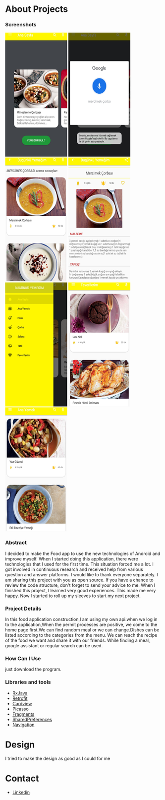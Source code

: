 # About Projects #

### Screenshots ###
<img src="app/src/main/res/drawable/Screenshot_20200629-190829.jpg" width="200" height="400" padding="5"/>      <img src="app/src/main/res/drawable/Screenshot_20200629-190856.jpg" width="200" height="400"/>      <img src="app/src/main/res/drawable/Screenshot_20200629-190904.jpg" width="200" height="400"/>      <img src="app/src/main/res/drawable/Screenshot_20200629-190934.jpg" width="200" height="400"/>      <img src="app/src/main/res/drawable/Screenshot_20200629-190951.jpg" width="200" height="400"/>   <img src="app/src/main/res/drawable/Screenshot_20200629-191047.jpg" width="200" height="400"/>   <img src="app/src/main/res/drawable/Screenshot_20200629-191242.jpg" width="200" height="400"/>


### Abstract ###

I decided to make the Food app to use the new technologies of Android and improve myself. When I started doing this application, there were technologies that I used for the first time. This situation forced me a lot. I got involved in continuous research and received help from various question and answer platforms. I would like to thank everyone separately. I am sharing this project with you as open source. If you have a chance to review the code structure, don't forget to send your advice to me. When I finished this project, I learned very good experiences. This made me very happy. Now I started to roll up my sleeves to start my next project.


### Project Details ###

In this food application construction,I am using my own api.when we log in to the application,When the permit processes are positive, we come to the home page first.We can find random meal or we can change.Dishes can be listed according to the categories from the menu. We can reach the recipe of the food we want and share it with our friends. While finding a meal, google assistant or regular search can be used.


### How Can I Use ###

just download the program.


### Libraries and tools ###

* [RxJava](https://github.com/ReactiveX/RxJava)
* [Retrofit](https://square.github.io/retrofit/)
* [Cardview](https://developer.android.com/guide/topics/ui/layout/cardview)
* [Picasso](https://square.github.io/picasso/)
* [Fragments](https://developer.android.com/guide/components/fragments)
* [SharedPreferences](https://developer.android.com/reference/android/content/SharedPreferences)
* [Navigation](https://developer.android.com/guide/navigation)

# Design #

I tried to make the design as good as I could for me

# Contact #

* [Linkedin](https://www.linkedin.com/in/recep-ye%C5%9Filkaya-59b5ba173/)

